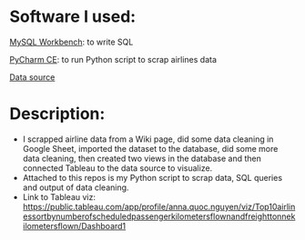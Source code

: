 # Software I used:
[MySQL Workbench](https://dev.mysql.com/downloads/workbench/): to write SQL 

[PyCharm CE](https://www.jetbrains.com/pycharm/download/?section=windows): to run Python script to scrap airlines data

[Data source](https://en.wikipedia.org/wiki/Largest_airlines_in_the_world)

# Description: 

- I scrapped airline data from a Wiki page, did some data cleaning in Google Sheet, imported the dataset to the database, did some more data cleaning, then created two views in the database and then connected Tableau to the data source to visualize.
- Attached to this repos is my Python script to scrap data, SQL queries and output of data cleaning.
- Link to Tableau viz: https://public.tableau.com/app/profile/anna.quoc.nguyen/viz/Top10airlinessortbynumberofscheduledpassengerkilometersflownandfreighttonnekilometersflown/Dashboard1
